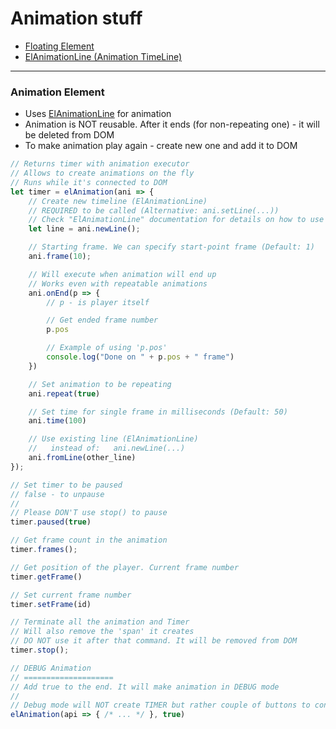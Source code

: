 # Animation stuff

- [Floating Element](animation/FloatingElement.md)
- [ElAnimationLine (Animation TimeLine)](ElAnimationLine.md)

---

### Animation Element
* Uses [ElAnimationLine](ElAnimationLine.md) for animation
* Animation is NOT reusable. After it ends (for non-repeating one) - it will be deleted from DOM
* To make animation play again - create new one and add it to DOM
```js
// Returns timer with animation executor
// Allows to create animations on the fly
// Runs while it's connected to DOM
let timer = elAnimation(ani => {
    // Create new timeline (ElAnimationLine)
    // REQUIRED to be called (Alternative: ani.setLine(...))
    // Check "ElAnimationLine" documentation for details on how to use
    let line = ani.newLine();

    // Starting frame. We can specify start-point frame (Default: 1)
    ani.frame(10);

    // Will execute when animation will end up
    // Works even with repeatable animations
    ani.onEnd(p => {
        // p - is player itself

        // Get ended frame number
        p.pos

        // Example of using 'p.pos'
        console.log("Done on " + p.pos + " frame")
    })

    // Set animation to be repeating
    ani.repeat(true)

    // Set time for single frame in milliseconds (Default: 50)
    ani.time(100)

    // Use existing line (ElAnimationLine)
    //   instead of:   ani.newLine(...)
    ani.fromLine(other_line)
});

// Set timer to be paused
// false - to unpause
//
// Please DON'T use stop() to pause
timer.paused(true)

// Get frame count in the animation
timer.frames();

// Get position of the player. Current frame number
timer.getFrame()

// Set current frame number
timer.setFrame(id)

// Terminate all the animation and Timer
// Will also remove the 'span' it creates
// DO NOT use it after that command. It will be removed from DOM
timer.stop();

// DEBUG Animation
// ====================
// Add true to the end. It will make animation in DEBUG mode
//
// Debug mode will NOT create TIMER but rather couple of buttons to control the animation
elAnimation(api => { /* ... */ }, true)
```



